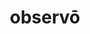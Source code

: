 ---
title: observō
meaning: to watch
ch: six
pos: verb
inf: observāre
secondppstem: observ
infend: āre
conjugation: first
derivative: observatory
sixms: O
---